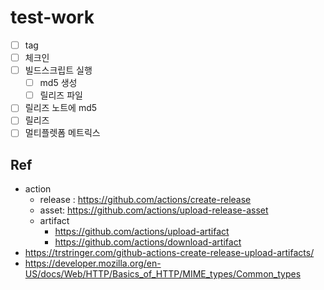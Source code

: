 # test-work

- [ ] tag
- [ ] 체크인
- [ ] 빌드스크립트 실행
  - [ ] md5 생성
  - [ ] 릴리즈 파일
- [ ] 릴리즈 노트에 md5
- [ ] 릴리즈
- [ ] 멀티플렛폼 메트릭스

## Ref

- action
  - release : <https://github.com/actions/create-release>
  - asset: <https://github.com/actions/upload-release-asset>
  - artifact
    - <https://github.com/actions/upload-artifact>
    - <https://github.com/actions/download-artifact>
- <https://trstringer.com/github-actions-create-release-upload-artifacts/>
- <https://developer.mozilla.org/en-US/docs/Web/HTTP/Basics_of_HTTP/MIME_types/Common_types>

